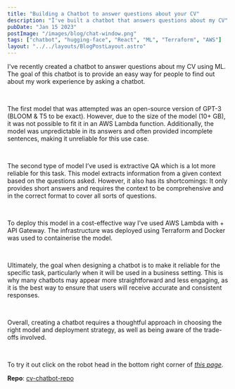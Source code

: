 ```yaml
---
title: "Building a Chatbot to answer questions about your CV"
description: "Ï've built a chatbot that answers questions about my CV"
pubDate: "Jan 15 2023"
postImage: "/images/blog/chat-window.png"
tags: ["chatbot", "hugging-face", "React", "ML", "Terraform", "AWS"]
layout: "../../layouts/BlogPostLayout.astro"
---
```


I've recently created a chatbot to answer questions about my CV using ML. The goal of this chatbot is to provide an easy way for people to find out about my work experience by asking a chatbot.

&nbsp;

The first model that was attempted was an open-source version of GPT-3 (BLOOM & T5 to be exact). However, due to the size of the model (10+ GB), it was not possible to fit it in an AWS Lambda function. Additionally, the model was unpredictable in its answers and often provided incomplete sentences, making it unreliable for this use case.

&nbsp;

The second type of model I’ve used is extractive QA which is a lot more reliable for this task. This model extracts information from a given context based on the questions asked. However, it also has its shortcomings: It only provides short answers and requires the context to be comprehensive and in the correct format to cover all sorts of questions.

&nbsp;

To deploy this model in a cost-effective way I’ve used AWS Lambda with + API Gateway. The infrastructure was deployed using Terraform and Docker was used to containerise the model.

&nbsp;

Ultimately, the goal when designing a chatbot is to make it reliable for the specific task, particularly when it will be used in a business setting. This is why many chatbots may appear more straightforward and less engaging, as it is the best way to ensure that users will receive accurate and consistent responses. 

&nbsp;

Overall, creating a chatbot requires a thoughtful approach in choosing the right model and deployment strategy, as well as being aware of the trade-offs involved.

&nbsp;

To try it out click on the robot head in the bottom right corner of [*this page*](/).

**Repo**: [cv-chatbot-repo](https://github.com/wanderdust/cv-chatbot)
